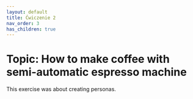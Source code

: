 ```yaml
---
layout: default
title: Ćwiczenie 2
nav_order: 3
has_children: true
---
```

<h1>
Topic: How to make coffee with semi-automatic espresso machine </h1>


<p> This exercise was about creating personas. </p>